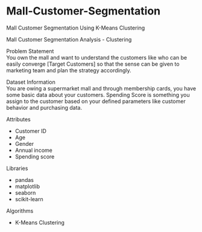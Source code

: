 # Mall-Customer-Segmentation
Mall Customer Segmentation Using K-Means Clustering

Mall Customer Segmentation Analysis - Clustering

Problem Statement  
You own the mall and want to understand the customers like who can be easily converge [Target Customers] so that the sense can be given to marketing team and plan the strategy accordingly.

Dataset Information  
You are owing a supermarket mall and through membership cards, you have some basic data about your customers. Spending Score is something you assign to the customer based on your defined parameters like customer behavior and purchasing data.

Attributes
* Customer ID
* Age
* Gender
* Annual income
* Spending score

Libraries
* pandas
* matplotlib
* seaborn
* scikit-learn

Algorithms
* K-Means Clustering
